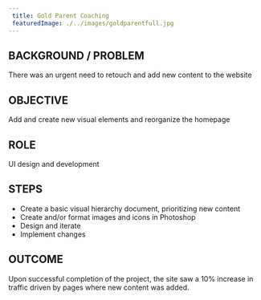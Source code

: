 ```yaml
---
 title: Gold Parent Coaching
 featuredImage: ./../images/goldparentfull.jpg
---
```

## BACKGROUND / PROBLEM
There was an urgent need to retouch and add new content to the website

## OBJECTIVE
Add and create new visual elements and reorganize the homepage

## ROLE
UI design and development

## STEPS
<ul class="li-style">
<li>Create a basic visual hierarchy document, prioritizing new content</li>
<li>Create and/or format images and icons in Photoshop</li>
<li>Design and iterate</li>
<li>Implement changes</li>
</ul>

## OUTCOME
Upon successful completion of the project, the site saw a 10% increase in traffic driven by pages where new content was added.